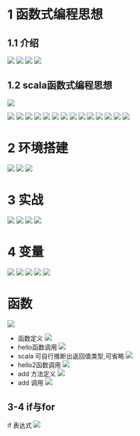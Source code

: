 # 1 函数式编程思想
## 1.1 介绍
![](https://upload-images.jianshu.io/upload_images/4685968-2217fa78d2aae90a.png?imageMogr2/auto-orient/strip%7CimageView2/2/w/1240)
![](https://upload-images.jianshu.io/upload_images/4685968-339e97ac6c2f74e1.png?imageMogr2/auto-orient/strip%7CimageView2/2/w/1240)
![](https://upload-images.jianshu.io/upload_images/4685968-102c9902ed240289.png?imageMogr2/auto-orient/strip%7CimageView2/2/w/1240)
![](https://upload-images.jianshu.io/upload_images/4685968-3c5db14174facab2.png?imageMogr2/auto-orient/strip%7CimageView2/2/w/1240)

## 1.2 scala函数式编程思想
![](https://upload-images.jianshu.io/upload_images/4685968-f20e05ce3ed2ade7.png?imageMogr2/auto-orient/strip%7CimageView2/2/w/1240)

![](https://upload-images.jianshu.io/upload_images/4685968-6e5f0092617f1555.png?imageMogr2/auto-orient/strip%7CimageView2/2/w/1240)
![](https://upload-images.jianshu.io/upload_images/4685968-9b5c1c839d759c13.png?imageMogr2/auto-orient/strip%7CimageView2/2/w/1240)
![](https://upload-images.jianshu.io/upload_images/4685968-3fb3ae0fc9e04785.png?imageMogr2/auto-orient/strip%7CimageView2/2/w/1240)
![](https://upload-images.jianshu.io/upload_images/4685968-d2efca01137dbdf4.png?imageMogr2/auto-orient/strip%7CimageView2/2/w/1240)
![](https://upload-images.jianshu.io/upload_images/4685968-35df3a1c43c7b441.png?imageMogr2/auto-orient/strip%7CimageView2/2/w/1240)
![](https://upload-images.jianshu.io/upload_images/4685968-a3dd96d9d5da619c.png?imageMogr2/auto-orient/strip%7CimageView2/2/w/1240)
![](https://upload-images.jianshu.io/upload_images/4685968-f9756855c3ea00cd.png?imageMogr2/auto-orient/strip%7CimageView2/2/w/1240)
![](https://upload-images.jianshu.io/upload_images/4685968-5425c78582dea6ff.png?imageMogr2/auto-orient/strip%7CimageView2/2/w/1240)
![](https://upload-images.jianshu.io/upload_images/4685968-f1a3a200d4c32539.png?imageMogr2/auto-orient/strip%7CimageView2/2/w/1240)
![](https://upload-images.jianshu.io/upload_images/4685968-73f4ec0a9c90ac52.png?imageMogr2/auto-orient/strip%7CimageView2/2/w/1240)
![](https://upload-images.jianshu.io/upload_images/4685968-86a6d2c6848ff831.png?imageMogr2/auto-orient/strip%7CimageView2/2/w/1240)
![](https://upload-images.jianshu.io/upload_images/4685968-8ff29fefb0b777a5.png?imageMogr2/auto-orient/strip%7CimageView2/2/w/1240)
![](https://upload-images.jianshu.io/upload_images/4685968-d0e018fecd311c35.png?imageMogr2/auto-orient/strip%7CimageView2/2/w/1240)
![](https://upload-images.jianshu.io/upload_images/4685968-f87ac7dbe51b8c88.png?imageMogr2/auto-orient/strip%7CimageView2/2/w/1240)

# 2 环境搭建
![](https://upload-images.jianshu.io/upload_images/4685968-eb1a8a9515ca4a16.png?imageMogr2/auto-orient/strip%7CimageView2/2/w/1240)
![](https://upload-images.jianshu.io/upload_images/4685968-d7c2ec650536707b.png?imageMogr2/auto-orient/strip%7CimageView2/2/w/1240)
![](https://upload-images.jianshu.io/upload_images/4685968-24e4b51d46f40e36.png?imageMogr2/auto-orient/strip%7CimageView2/2/w/1240)

# 3 实战
![](https://upload-images.jianshu.io/upload_images/4685968-bb481d5e5b472b14.png?imageMogr2/auto-orient/strip%7CimageView2/2/w/1240)
![](https://upload-images.jianshu.io/upload_images/4685968-f6e7140a52894df6.png?imageMogr2/auto-orient/strip%7CimageView2/2/w/1240)
![](https://upload-images.jianshu.io/upload_images/4685968-eefd2b198099caba.png?imageMogr2/auto-orient/strip%7CimageView2/2/w/1240)
![](https://upload-images.jianshu.io/upload_images/4685968-89f2ff82140ce660.png?imageMogr2/auto-orient/strip%7CimageView2/2/w/1240)

# 4 变量
![](https://upload-images.jianshu.io/upload_images/4685968-047586eeea1a328a.png?imageMogr2/auto-orient/strip%7CimageView2/2/w/1240)
![](https://upload-images.jianshu.io/upload_images/4685968-7bbe0d0281d85125.png?imageMogr2/auto-orient/strip%7CimageView2/2/w/1240)
![](https://upload-images.jianshu.io/upload_images/4685968-8990c6953a845430.png?imageMogr2/auto-orient/strip%7CimageView2/2/w/1240)
![](https://upload-images.jianshu.io/upload_images/4685968-f5588b33482a4d81.png?imageMogr2/auto-orient/strip%7CimageView2/2/w/1240)
![](https://upload-images.jianshu.io/upload_images/4685968-6aafba75cc526bfe.png?imageMogr2/auto-orient/strip%7CimageView2/2/w/1240)

# 函数
![](https://upload-images.jianshu.io/upload_images/4685968-bfa46f29fafb8dc1.png?imageMogr2/auto-orient/strip%7CimageView2/2/w/1240)

- 函数定义
![](https://upload-images.jianshu.io/upload_images/4685968-99c4ec76b37a100c.png?imageMogr2/auto-orient/strip%7CimageView2/2/w/1240)
- hello函数调用
![](https://upload-images.jianshu.io/upload_images/4685968-2bd1ad212bff3f09.png?imageMogr2/auto-orient/strip%7CimageView2/2/w/1240)
- scala 可自行推断出返回值类型,可省略
![](https://upload-images.jianshu.io/upload_images/4685968-95a0142f0d3459c2.png?imageMogr2/auto-orient/strip%7CimageView2/2/w/1240)
- hello2函数调用
![](https://upload-images.jianshu.io/upload_images/4685968-dc4bbf0ddf2d6c14.png?imageMogr2/auto-orient/strip%7CimageView2/2/w/1240)
- add 方法定义
![](https://upload-images.jianshu.io/upload_images/4685968-3d6b637d6b73af19.png?imageMogr2/auto-orient/strip%7CimageView2/2/w/1240)
- add 调用
![](https://upload-images.jianshu.io/upload_images/4685968-e1142c0795b5d928.png?imageMogr2/auto-orient/strip%7CimageView2/2/w/1240)

## 3-4  if与for
 if 表达式
![](https://upload-images.jianshu.io/upload_images/4685968-82041d0552b5b562.png?imageMogr2/auto-orient/strip%7CimageView2/2/w/1240)
